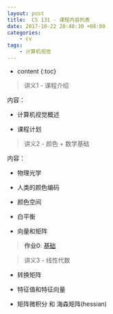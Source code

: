 ```yaml
---
layout: post
title:  CS 131 - 课程内容列表
date: 2017-10-22 20:48:30 +08:00
categories:
    - cv
tags:
    - 计算机视觉
---
```


* content
{:toc}

> 讲义1 - 课程介绍

  内容：

  * 计算机视觉概述

  * 课程计划

> 讲义2 - 颜色 + 数学基础

  内容：

  * 物理光学

  * 人类的颜色编码

  * 颜色空间

  * 白平衡

  * 向量和矩阵

> **作业0**: [基础](https://github.com/StanfordVL/CS131_release/tree/master/hw0_release)


> 讲义3 - 线性代数

  * 转换矩阵

  * 特征值和特征向量

  * 矩阵微积分 和 海森矩阵(hessian)

